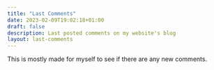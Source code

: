 ```yaml
---
title: "Last Comments"
date: 2023-02-09T19:02:18+01:00
draft: false
description: Last posted comments on my website's blog
layout: last-comments
---
```


This is mostly made for myself to see if there are any new comments.
